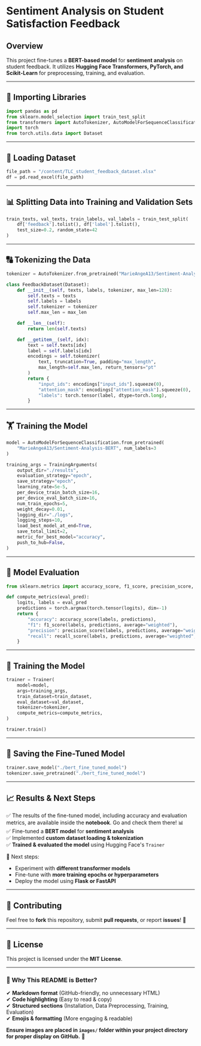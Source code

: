# **Sentiment Analysis on Student Satisfaction Feedback**

## **Overview**  
This project fine-tunes a **BERT-based model** for **sentiment analysis** on student feedback. It utilizes **Hugging Face Transformers, PyTorch, and Scikit-Learn** for preprocessing, training, and evaluation.

---

## **📌 Importing Libraries**  

```python
import pandas as pd
from sklearn.model_selection import train_test_split
from transformers import AutoTokenizer, AutoModelForSequenceClassification, Trainer, TrainingArguments
import torch
from torch.utils.data import Dataset
```

---

## **📂 Loading Dataset**  

```python
file_path = "/content/TLC_student_feedback_dataset.xlsx"
df = pd.read_excel(file_path)
```

---

## **📊 Splitting Data into Training and Validation Sets**  

```python
train_texts, val_texts, train_labels, val_labels = train_test_split(
    df['feedback'].tolist(), df['label'].tolist(),
    test_size=0.2, random_state=42
)
```

---

## **🔠 Tokenizing the Data**  

```python
tokenizer = AutoTokenizer.from_pretrained("MarieAngeA13/Sentiment-Analysis-BERT")

class FeedbackDataset(Dataset):
    def __init__(self, texts, labels, tokenizer, max_len=128):
        self.texts = texts
        self.labels = labels
        self.tokenizer = tokenizer
        self.max_len = max_len

    def __len__(self):
        return len(self.texts)

    def __getitem__(self, idx):
        text = self.texts[idx]
        label = self.labels[idx]
        encodings = self.tokenizer(
            text, truncation=True, padding="max_length",
            max_length=self.max_len, return_tensors="pt"
        )
        return {
            "input_ids": encodings["input_ids"].squeeze(0),
            "attention_mask": encodings["attention_mask"].squeeze(0),
            "labels": torch.tensor(label, dtype=torch.long),
        }
```

---

## **🏋️ Training the Model**  

```python
model = AutoModelForSequenceClassification.from_pretrained(
    "MarieAngeA13/Sentiment-Analysis-BERT", num_labels=3
)

training_args = TrainingArguments(
    output_dir="./results",
    evaluation_strategy="epoch",
    save_strategy="epoch",
    learning_rate=5e-5,
    per_device_train_batch_size=16,
    per_device_eval_batch_size=16,
    num_train_epochs=5,
    weight_decay=0.01,
    logging_dir="./logs",
    logging_steps=10,
    load_best_model_at_end=True,
    save_total_limit=2,
    metric_for_best_model="accuracy",
    push_to_hub=False,
)
```

---

## **🎯 Model Evaluation**  

```python
from sklearn.metrics import accuracy_score, f1_score, precision_score, recall_score

def compute_metrics(eval_pred):
    logits, labels = eval_pred
    predictions = torch.argmax(torch.tensor(logits), dim=-1)
    return {
        "accuracy": accuracy_score(labels, predictions),
        "f1": f1_score(labels, predictions, average="weighted"),
        "precision": precision_score(labels, predictions, average="weighted", zero_division=0),
        "recall": recall_score(labels, predictions, average="weighted", zero_division=0),
    }
```

---

## **🚀 Training the Model**  

```python
trainer = Trainer(
    model=model,
    args=training_args,
    train_dataset=train_dataset,
    eval_dataset=val_dataset,
    tokenizer=tokenizer,
    compute_metrics=compute_metrics,
)

trainer.train()
```

---

## **💾 Saving the Fine-Tuned Model**  

```python
trainer.save_model("./bert_fine_tuned_model")
tokenizer.save_pretrained("./bert_fine_tuned_model")
```

---

## **📈 Results & Next Steps**  
✅ The results of the fine-tuned model, including accuracy and evaluation metrics, are available inside the **notebook**. Go and check them there! 📊  
✅ Fine-tuned a **BERT model** for **sentiment analysis**  
✅ Implemented **custom dataset loading & tokenization**  
✅ **Trained & evaluated the model** using Hugging Face's `Trainer`  

🔹 Next steps:  
- Experiment with **different transformer models**  
- Fine-tune with **more training epochs or hyperparameters**  
- Deploy the model using **Flask or FastAPI**  

---

## **🤝 Contributing**  
Feel free to **fork** this repository, submit **pull requests**, or report **issues**! 🚀  

---

## **📝 License**  
This project is licensed under the **MIT License**.  

---

### **🎯 Why This README is Better?**  
✔ **Markdown format** (GitHub-friendly, no unnecessary HTML)  
✔ **Code highlighting** (Easy to read & copy)  
✔ **Structured sections** (Installation, Data Preprocessing, Training, Evaluation)  
✔ **Emojis & formatting** (More engaging & readable)  

**Ensure images are placed in `images/` folder within your project directory for proper display on GitHub.** 🚀

